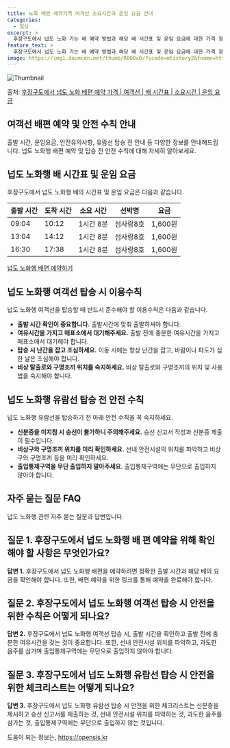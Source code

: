 ```yaml
---
title: 노화 배편 예약가격 여객선 소요시간과 운임 요금 안내
categories:
  - 일상
excerpt: >
  후장구도에서 넙도 노화 가는 배 예약 방법과 해당 배 시간표 및 운임 요금에 대한 가격 정보를 안내 드리겠습니다. 안전하고 재밋는 넙도 노화행 여행을 위해 아래 정보 참고하시기 바랍니다. 넙도 노화행 배편 예약하기 👈 클릭후장구도에서 넙도 노화행 배 시간표출발 시간도착 시간소요 시간선박명요금09:0410:121시간 8분섬사랑8호1,600원13:0414:121시간 8분섬사랑8호1,600원16:3017:381시간 8분섬사랑8호1,600원넙도 노화행 배편 예약하기 👈 클릭후장구도에서 넙도 노화행 여객선 탑승 시 이용수칙후장구도에서 넙도 노화행 여객선을 탑승할 때 반드시 준수해아 할 이용수칙 중요한 내용 1) 후장구도에서 넙도 노화행 배 출항시간을 확인하여 출발시간에 맞춰 출발하는 것이 중요합니다. 2) 출발 ..
feature_text: >
  후장구도에서 넙도 노화 가는 배 예약 방법과 해당 배 시간표 및 운임 요금에 대한 가격 정보를 안내 드리겠습니다. 안전하고 재밋는 넙도 노화행 여행을 위해 아래 정보 참고하시기 바랍니다. 넙도 노화행 배편 예약하기 👈 클릭후장구도에서 넙도 노화행 배 시간표출발 시간도착 시간소요 시간선박명요금09:0410:121시간 8분섬사랑8호1,600원13:0414:121시간 8분섬사랑8호1,600원16:3017:381시간 8분섬사랑8호1,600원넙도 노화행 배편 예약하기 👈 클릭후장구도에서 넙도 노화행 여객선 탑승 시 이용수칙후장구도에서 넙도 노화행 여객선을 탑승할 때 반드시 준수해아 할 이용수칙 중요한 내용 1) 후장구도에서 넙도 노화행 배 출항시간을 확인하여 출발시간에 맞춰 출발하는 것이 중요합니다. 2) 출발 ..
image: https://img1.daumcdn.net/thumb/R800x0/?scode=mtistory2&fname=https%3A%2F%2Fblog.kakaocdn.net%2Fdn%2FP5vyP%2FbtsHCneJdrq%2FX9Og7gx3kJDwowSk3jexF0%2Fimg.jpg
---
```


![Thumbnail](https://img1.daumcdn.net/thumb/R800x0/?scode=mtistory2&fname=https%3A%2F%2Fblog.kakaocdn.net%2Fdn%2FP5vyP%2FbtsHCneJdrq%2FX9Og7gx3kJDwowSk3jexF0%2Fimg.jpg)

<p>출처: <a href="https://opensis.kr/entry/%ED%9B%84%EC%9E%A5%EA%B5%AC%EB%8F%84%EC%97%90%EC%84%9C-%EB%84%99%EB%8F%84-%EB%85%B8%ED%99%94-%EB%B0%B0%ED%8E%B8-%EC%98%88%EC%95%BD-%EA%B0%80%EA%B2%A9-%EC%97%AC%EA%B0%9D%EC%84%A0-%EB%B0%B0-%EC%8B%9C%EA%B0%84%ED%91%9C-%EC%86%8C%EC%9A%94%EC%8B%9C%EA%B0%84-%EC%9A%B4%EC%9E%84-%EC%9A%94%EA%B8%88" rel="dofollow">후장구도에서 넙도 노화 배편 예약 가격 | 여객선 | 배 시간표 | 소요시간 | 운임 요금</a> </p>

## 여객선 배편 예약 및 안전 수칙 안내



출발 시간, 운임요금, 안전유의사항, 유람선 탑승 전 안내 등 다양한 정보를 안내해드립니다. 넙도 노화행 배편 예약 및 탑승 전 안전 수칙에
대해 자세히 알아보세요.



## 넙도 노화행 배 시간표 및 운임 요금

후장구도에서 넙도 노화행 배의 시간표 및 운임 요금은 다음과 같습니다.

**출발 시간** | **도착 시간** | **소요 시간** | **선박명** | **요금**  
---|---|---|---|---  
09:04 | 10:12 | 1시간 8분 | 섬사랑8호 | 1,600원  
13:04 | 14:12 | 1시간 8분 | 섬사랑8호 | 1,600원  
16:30 | 17:38 | 1시간 8분 | 섬사랑8호 | 1,600원  
  


[넙도 노화행 배편 예약하기](https://opensis.kr/entry/%ED%9B%84%EC%9E%A5%EA%B5%AC%EB%8F%84%EC%97%90%EC%84%9C-%EB%84%99%EB%8F%84-%EB%85%B8%ED%99%94-%EB%B0%B0%ED%8E%B8-%EC%98%88%EC%95%BD-%EA%B0%80%EA%B2%A9-%EC%97%AC%EA%B0%9D%EC%84%A0-%EB%B0%B0-%EC%8B%9C%EA%B0%84%ED%91%9C-%EC%86%8C%EC%9A%94%EC%8B%9C%EA%B0%84-%EC%9A%B4%EC%9E%84-%EC%9A%94%EA%B8%88)



## 넙도 노화행 여객선 탑승 시 이용수칙

넙도 노화행 여객선을 탑승할 때 반드시 준수해야 할 이용수칙은 다음과 같습니다.

  * **출발 시간 확인이 중요합니다.** 출발시간에 맞춰 출발하셔야 합니다.
  * **여유시간을 가지고 매표소에서 대기해주세요.** 출발 전에 충분한 여유시간을 가지고 매표소에서 대기해야 합니다.
  * **탑승 시 난간을 잡고 조심하세요.** 이동 시에는 항상 난간을 잡고, 바람이나 파도가 심한 날은 조심해야 합니다.
  * **비상 탈출로와 구명조끼 위치를 숙지하세요.** 비상 탈출로와 구명조끼의 위치 및 사용법을 숙지해야 합니다.



## 넙도 노화행 유람선 탑승 전 안전 수칙

넙도 노화행 유람선을 탑승하기 전 아래 안전 수칙을 꼭 숙지하세요.

  * **신분증을 미지참 시 승선이 불가하니 주의해주세요.** 승선 신고서 작성과 신분증 제출이 필수입니다.
  * **비상구와 구명조끼 위치를 미리 확인하세요.** 선내 안전시설의 위치를 파악하고 비상구와 구명조끼 등을 미리 확인하세요.
  * **출입통제구역을 무단 출입하지 말아주세요.** 출입통제구역에는 무단으로 출입하지 않아야 합니다.



## 자주 묻는 질문 FAQ

넙도 노화행 관련 자주 묻는 질문과 답변입니다.

## 질문 1. 후장구도에서 넙도 노화행 배 편 예약을 위해 확인해야 할 사항은 무엇인가요?

**답변 1.** 후장구도에서 넙도 노화행 배편을 예약하려면 정확한 출발 시간과 해당 배의 요금을 확인해야 합니다. 또한, 배편 예약을 위한
링크를 통해 예약을 완료해야 합니다.

## 질문 2. 후장구도에서 넙도 노화행 여객선 탑승 시 안전을 위한 수칙은 어떻게 되나요?

**답변 2.** 후장구도에서 넙도 노화행 여객선 탑승 시, 출발 시간을 확인하고 출발 전에 충분한 여유시간을 갖는 것이 중요합니다. 또한,
선내 안전시설 위치를 파악하고, 과도한 음주를 삼가며 출입통제구역에는 무단으로 출입하지 않아야 합니다.

## 질문 3. 후장구도에서 넙도 노화행 유람선 탑승 시 안전을 위한 체크리스트는 어떻게 되나요?

**답변 3.** 후장구도에서 넙도 노화행 유람선 탑승 시 안전을 위한 체크리스트는 신분증을 제시하고 승선 신고서를 제출하는 것, 선내
안전시설 위치를 파악하는 것, 과도한 음주를 삼가는 것, 출입통제구역에는 무단으로 출입하지 않는 것입니다.



 

도움이 되는 정보는, <a href="https://opensis.kr" rel="dofollow">https://opensis.kr</a>


